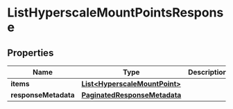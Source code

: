 

# ListHyperscaleMountPointsResponse


## Properties

| Name | Type | Description | Notes |
|------------ | ------------- | ------------- | -------------|
|**items** | [**List&lt;HyperscaleMountPoint&gt;**](HyperscaleMountPoint.md) |  |  [optional] |
|**responseMetadata** | [**PaginatedResponseMetadata**](PaginatedResponseMetadata.md) |  |  [optional] |




